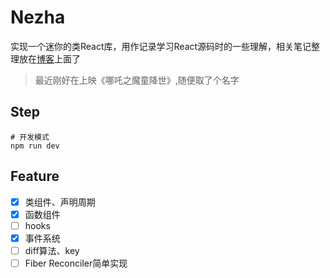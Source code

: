 Nezha
====

实现一个迷你的类React库，用作记录学习React源码时的一些理解，相关笔记整理放在[博客](https://www.shymean.com/article/%E5%AE%9E%E7%8E%B0%E4%B8%80%E4%B8%AA%E7%AE%80%E6%98%93%E7%9A%84React)上面了

> 最近刚好在上映《哪吒之魔童降世》,随便取了个名字

## Step
```
# 开发模式
npm run dev
```

## Feature
* [x] 类组件、声明周期
* [x] 函数组件
* [ ] hooks
* [x] 事件系统
* [ ] diff算法、key
* [ ] Fiber Reconciler简单实现

